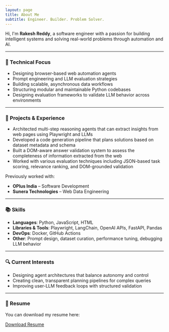 ```yaml
---
layout: page
title: About Me
subtitle: Engineer. Builder. Problem Solver.
---
```


Hi, I'm **Rakesh Reddy**, a software engineer with a passion for building intelligent systems and solving real-world problems through automation and AI.

---

### 🔧 Technical Focus

- Designing browser-based web automation agents  
- Prompt engineering and LLM evaluation strategies  
- Building scalable, asynchronous data workflows  
- Structuring modular and maintainable Python codebases  
- Designing evaluation frameworks to validate LLM behavior across environments

---

### 🧠 Projects & Experience

- Architected multi-step reasoning agents that can extract insights from web pages using Playwright and LLMs  
- Developed a code generation pipeline that plans solutions based on dataset metadata and schema  
- Built a DOM-aware answer validation system to assess the completeness of information extracted from the web  
- Worked with various evaluation techniques including JSON-based task scoring, relevance ranking, and DOM-grounded validation

Previously worked with:
- **OPlus India** – Software Development
- **Sunera Technologies** – Web Data Engineering

---

### 📚 Skills

- **Languages**: Python, JavaScript, HTML  
- **Libraries & Tools**: Playwright, LangChain, OpenAI APIs, FastAPI, Pandas  
- **DevOps**: Docker, GitHub Actions  
- **Other**: Prompt design, dataset curation, performance tuning, debugging LLM behavior

---

### 🔍 Current Interests

- Designing agent architectures that balance autonomy and control  
- Creating clean, transparent planning pipelines for complex queries  
- Improving user-LLM feedback loops with structured validation

---

### 📄 Resume

You can download my resume here:

<p><a href="/assets/files/Rakesh_Reddy_Resume.pdf" class="btn btn--primary">Download Resume</a></p>